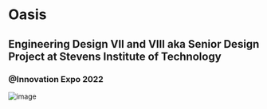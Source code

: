 # Oasis
## Engineering Design VII and VIII aka Senior Design Project at Stevens Institute of Technology
### @Innovation Expo 2022
![image](https://user-images.githubusercontent.com/55266110/171234583-d7cebb86-25bb-4416-9fd6-2a09f0759cb3.png)


